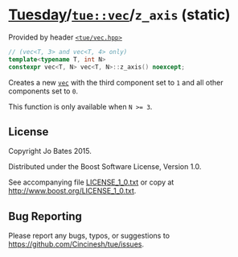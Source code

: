[Tuesday](../../../README.md)/[`tue::vec`](../../headers/vec.md)/`z_axis` (static)
==================================================================================
Provided by header [`<tue/vec.hpp>`](../../headers/vec.md)

```c++
// (vec<T, 3> and vec<T, 4> only)
template<typename T, int N>
constexpr vec<T, N> vec<T, N>::z_axis() noexcept;
```

Creates a new [`vec`](../../headers/vec.md) with the third component set to `1`
and all other components set to `0`.

This function is only available when `N >= 3`.

License
-------
Copyright Jo Bates 2015.

Distributed under the Boost Software License, Version 1.0.

See accompanying file [LICENSE_1_0.txt](../../../LICENSE_1_0.txt) or copy at
http://www.boost.org/LICENSE_1_0.txt.

Bug Reporting
-------------
Please report any bugs, typos, or suggestions to
https://github.com/Cincinesh/tue/issues.

